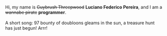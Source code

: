 Hi, my name is ~~Guybrush Threepwood~~ **Luciano Federico Pereira**, and I am a ~~wannabe pirate~~ **programmer**.<br><br>A short song: 97 bounty of doubloons gleams in the sun, a treasure hunt has just begun! Arrr!
